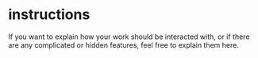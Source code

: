 # instructions

If you want to explain how your work should be interacted with, or if there are any complicated or hidden features, feel free to explain them here.